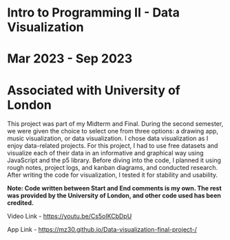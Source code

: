 # Intro to Programming II - Data Visualization

# Mar 2023 - Sep 2023

# Associated with University of London

This project was part of my Midterm and Final. During the second semester, we were given the choice to select one from three options: a drawing app, music visualization, or data visualization. I chose data visualization as I enjoy data-related projects. For this project, I had to use free datasets and visualize each of their data in an informative and graphical way using JavaScript and the p5 library. Before diving into the code, I planned it using rough notes, project logs, and kanban diagrams, and conducted research. After writing the code for visualization, I tested it for stability and usability.

**Note: Code written between Start and End comments is my own. The rest was provided by the University of London, and other code used has been credited.**

Video Link - https://youtu.be/Cs5oIKCbDpU

App Link - https://mz30.github.io/Data-visualization-final-project-/